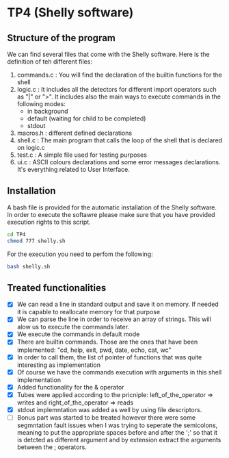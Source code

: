 # TP4 (Shelly software)

## Structure of the program

We can find several files that come with the Shelly software. Here is the definition of teh different files:

1. commands.c : You will find the declaration of the builtin functions for the shell
2. logic.c : It includes all the detectors for different import operators such as "|" or ">". It includes also the main ways to execute commands in the following modes:
   * in background
   * default (waiting for child to be completed)
   * stdout
3. macros.h : different defined declarations
4. shell.c : The main program that calls the loop of the shell that is declared on logic.c
5. test.c : A simple file used for testing purposes
6. ui.c : ASCII colours declarations and some error messages declarations. It's everything related to User Interface.

## Installation

A bash file is provided for the automatic installation of the Shelly software. In order to execute the softawre please make sure that you have provided execution rights to this script.

```bash
cd TP4
chmod 777 shelly.sh
```

For the execution you need to perfom the following:

```bash
bash shelly.sh
```

## Treated functionalities

* [X] We can read a line in standard output and save it on memory. If needed it is capable to reallocate memory for that purpose
* [X] We can parse the line in order to receive an array of strings. This will alow us to execute the commands later.
* [X] We execute the commands in default mode
* [X] There are builtin commands. Those are the ones that have been implemented: "cd, help, exit, pwd, date, echo, cat, wc"
* [X] In order to call them, the list of pointer of functions that was quite interesting as implementation
* [X] Of course we have the commands execution with arguments in this shell implementation
* [X] Added functionality for the & operator
* [X] Tubes were applied according to the pricniple: left_of_the_operator => writes and right_of_the_operator => reads
* [X] stdout implemntation was added as well by using file descriptors.
* [ ] Bonus part was started to be treated however there were some segmntation fault issues when I was trying to seperate the semicolons, meaning to put the appropriate spaces before and after the ';' so that it is detcted as different argument and by extension extract the arguments between the ; operators.
